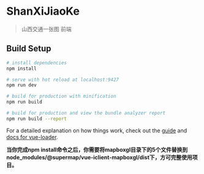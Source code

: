 # ShanXiJiaoKe

> 山西交通一张图 前端

## Build Setup

``` bash
# install dependencies
npm install

# serve with hot reload at localhost:9427
npm run dev

# build for production with minification
npm run build

# build for production and view the bundle analyzer report
npm run build --report
```

For a detailed explanation on how things work, check out the [guide](http://vuejs-templates.github.io/webpack/) and [docs for vue-loader](http://vuejs.github.io/vue-loader).

**当你完成npm install命令之后，你需要将mapboxgl目录下的5个文件替换到node_modules/@supermap/vue-iclient-mapboxgl/dist下，方可完整使用项目。**
